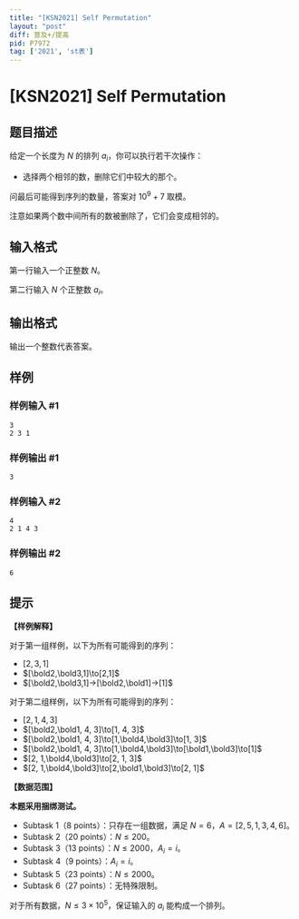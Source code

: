 ```yaml
---
title: "[KSN2021] Self Permutation"
layout: "post"
diff: 普及+/提高
pid: P7972
tag: ['2021', 'st表']
---
```

# [KSN2021] Self Permutation
## 题目描述

给定一个长度为 $N$ 的排列 $a_i$，你可以执行若干次操作：

* 选择两个相邻的数，删除它们中较大的那个。

问最后可能得到序列的数量，答案对 $10^9+7$ 取模。

注意如果两个数中间所有的数被删除了，它们会变成相邻的。
## 输入格式

第一行输入一个正整数 $N$。

第二行输入 $N$ 个正整数 $a_i$。
## 输出格式

输出一个整数代表答案。
## 样例

### 样例输入 #1
```
3
2 3 1
```
### 样例输出 #1
```
3
```
### 样例输入 #2
```
4
2 1 4 3
```
### 样例输出 #2
```
6
```
## 提示

**【样例解释】**

对于第一组样例，以下为所有可能得到的序列：

- $[2,3,1]$
- $[\bold2,\bold3,1]\to[2,1]$
- $[\bold2,\bold3,1]→[\bold2,\bold1]→[1]$

对于第二组样例，以下为所有可能得到的序列：

- $[2,1,4,3]$
- $[\bold2,\bold1, 4, 3]\to[1, 4, 3]$
- $[\bold2,\bold1, 4, 3]\to[1,\bold4,\bold3]\to[1, 3]$
- $[\bold2,\bold1, 4, 3]\to[1,\bold4,\bold3]\to[\bold1,\bold3]\to[1]$
- $[2, 1,\bold4,\bold3]\to[2, 1, 3]$
- $[2, 1,\bold4,\bold3]\to[2,\bold1,\bold3]\to[2, 1]$

**【数据范围】**

**本题采用捆绑测试。**

- Subtask 1（8 points）：只存在一组数据，满足 $N=6$，$A=[2,5,1,3,4,6]$。
- Subtask 2（20 points）：$N\leq 200$。
- Subtask 3（13 points）：$N\leq 2000$，$A_i=i$。
- Subtask 4（9 points）：$A_i=i$。
- Subtask 5（23 points）：$N\leq 2000$。
- Subtask 6（27 points）：无特殊限制。

对于所有数据，$N\leq 3\times 10^5$，保证输入的 $a_i$ 能构成一个排列。
